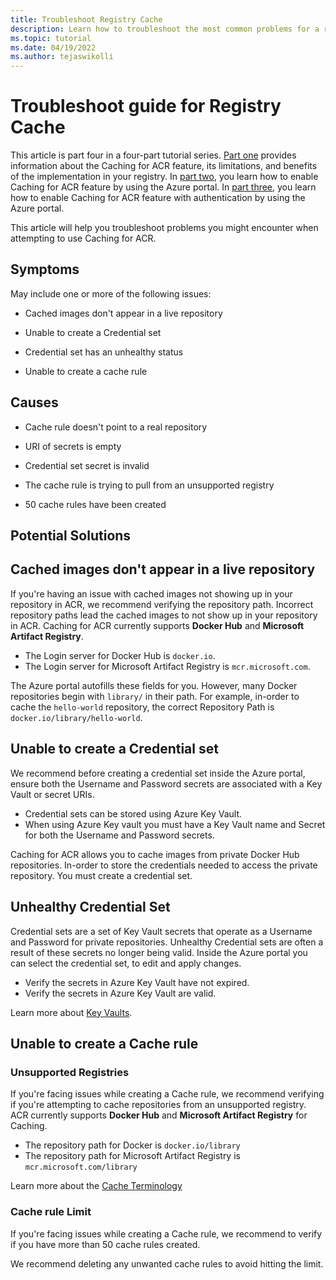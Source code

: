 ```yaml
---
title: Troubleshoot Registry Cache
description: Learn how to troubleshoot the most common problems for a registry that's enabled with the Registry Cache feature.
ms.topic: tutorial
ms.date: 04/19/2022
ms.author: tejaswikolli
---
```


# Troubleshoot guide for Registry Cache

This article is part four in a four-part tutorial series. [Part one](tutorial-registry-cache.md) provides information about the Caching for ACR feature, its limitations, and benefits of the implementation in your registry. In [part two](tutorial-enable-registry-cache.md), you learn how to enable Caching for ACR feature by using the Azure portal. In [part three](tutorial-enable-registry-cache-auth.md), you learn how to enable Caching for ACR feature with authentication by using the Azure portal.

This article will help you troubleshoot problems you might encounter when attempting to use Caching for ACR.

## Symptoms

May include one or more of the following issues: 

- Cached images don't appear in a live repository 

- Unable to create a Credential set

- Credential set has an unhealthy status

- Unable to create a cache rule

## Causes 

- Cache rule doesn't point to a real repository

- URI of secrets is empty 

- Credential set secret is invalid

- The cache rule is trying to pull from an unsupported registry

- 50 cache rules have been created

## Potential Solutions

## Cached images don't appear in a live repository 

If you're having an issue with cached images not showing up in your repository in ACR, we recommend verifying the repository path. Incorrect repository paths lead the cached images to not show up in your repository in ACR. Caching for ACR currently supports **Docker Hub** and **Microsoft Artifact Registry**.  

- The Login server for Docker Hub is `docker.io`.
- The Login server for Microsoft Artifact Registry is `mcr.microsoft.com`.

The Azure portal autofills these fields for you. However, many Docker repositories begin with `library/` in their path. For example, in-order to cache the `hello-world` repository, the correct Repository Path is `docker.io/library/hello-world`. 

## Unable to create a Credential set

We recommend before creating a credential set inside the Azure portal, ensure both the Username and Password secrets are associated with a Key Vault or secret URIs.

- Credential sets can be stored using Azure Key Vault.
- When using Azure Key vault you must have a Key Vault name and Secret for both the Username and Password secrets. 

Caching for ACR allows you to cache images from private Docker Hub repositories. In-order to store the credentials needed to access the private repository. You must create a credential set. 

## Unhealthy Credential Set

Credential sets are a set of Key Vault secrets that operate as a Username and Password for private repositories. Unhealthy Credential sets are often a result of these secrets no longer being valid. Inside the Azure portal you can select the credential set, to edit and apply changes.

- Verify the secrets in Azure Key Vault have not expired. 
- Verify the secrets in Azure Key Vault are valid.

Learn more about [Key Vaults][create-and-store-keyvault-credentials].

## Unable to create a Cache rule

### Unsupported Registries 

If you're facing issues while creating a Cache rule, we recommend verifying if you're attempting to cache repositories from an unsupported registry. ACR currently supports **Docker Hub** and **Microsoft Artifact Registry** for Caching.

- The repository path for Docker is `docker.io/library`
- The repository path for Microsoft Artifact Registry is `mcr.microsoft.com/library`

Learn more about the [Cache Terminology](tutorial-registry-cache.md#Terminology)

### Cache rule Limit

If you're facing issues while creating a Cache rule, we recommend to verify if you have more than 50 cache rules created. 

We recommend deleting any unwanted cache rules to avoid hitting the limit. 

<!-- LINKS - External -->
[create-and-store-keyvault-credentials]:../key-vault/secrets/quick-create-portal.md